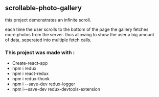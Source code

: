 ## scrollable-photo-gallery

this project demonstrates an infinite scroll.

each time the user scrolls to the bottom of the page the gallery fetches more photos from the server.
thus allowing to show the user a big amount of data, seperated into multiple fetch calls.

### This project was made with :

- Create-react-app
- npm i redux
- npm i react-redux
- npm i redux-thunk
- npm i --save-dev redux-logger
- npm i --save-dev redux-devtools-extension
